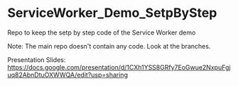 # ServiceWorker_Demo_SetpByStep

Repo to keep the setp by step code of the Service Worker demo

Note: The main repo doesn't contain any code. Look at the branches.

Presentation Slides: https://docs.google.com/presentation/d/1CXh1YSS8GRfy7EoGwue2NxpuFgjuq82AbnDtuOXWWQA/edit?usp=sharing